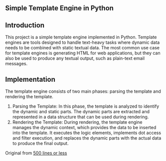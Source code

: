 ## Simple Template Engine in Python

## Introduction
<p>This project is a simple template engine implemented in Python. Template engines are tools designed to handle text-heavy tasks where dynamic data needs to be combined with static textual data. The most common use case for template engines is generating HTML for web applications, but they can also be used to produce any textual output, such as plain-text email messages.</p>

## Implementation
<p>The template engine consists of two main phases: parsing the template and rendering the template.
<ol>
<li>Parsing the Template: In this phase, the template is analyzed to identify the dynamic and static parts. The dynamic parts are extracted and represented in a data structure that can be used during rendering.</li>

<li>Rendering the Template: During rendering, the template engine manages the dynamic context, which provides the data to be inserted into the template. It executes the logic elements, implements dot access and filter execution, and replaces the dynamic parts with the actual data to produce the final output.</li>
</ol>
</p>

Original from <a href="https://aosabook.org/en/500L/a-template-engine.html">500 lines or less</a>
